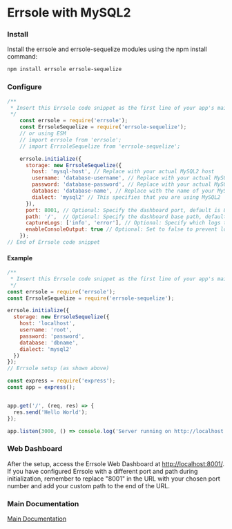 # Errsole with MySQL2

### Install

Install the errsole and errsole-sequelize modules using the npm install command:

```bash
npm install errsole errsole-sequelize
```

### Configure

```javascript
/**
 * Insert this Errsole code snippet as the first line of your app's main file
 */
    const errsole = require('errsole');
    const ErrsoleSequelize = require('errsole-sequelize');
    // or using ESM
    // import errsole from 'errsole';
    // import ErrsoleSequelize from 'errsole-sequelize';

    errsole.initialize({
      storage: new ErrsoleSequelize({
        host: 'mysql-host', // Replace with your actual MySQL2 host
        username: 'database-username', // Replace with your actual MySQL2 username
        password: 'database-password', // Replace with your actual MySQL2 password
        database: 'database-name', // Replace with the name of your MySQL2 database
        dialect: 'mysql2' // This specifies that you are using MySQL2
      }),
      port: 8001, // Optional: Specify the dashboard port, default is 8001
      path: '/',  // Optional: Specify the dashboard base path, default is '/'
      captureLogs: ['info', 'error'], // Optional: Specify which logs to capture, default is ['info', 'error']
      enableConsoleOutput: true // Optional: Set to false to prevent logs from printing in the terminal, default is true
    });
// End of Errsole code snippet
```

#### Example

```javascript
/**
 * Insert this Errsole code snippet as the first line of your app's main file
 */
const errsole = require('errsole');
const ErrsoleSequelize = require('errsole-sequelize');

errsole.initialize({
  storage: new ErrsoleSequelize({
    host: 'localhost',
    username: 'root',
    password: 'password',
    database: 'dbname',
    dialect: 'mysql2'
  })
});
// Errsole setup (as shown above)

const express = require('express');
const app = express();


app.get('/', (req, res) => {
  res.send('Hello World');
});

app.listen(3000, () => console.log('Server running on http://localhost:3000'));
```

### Web Dashboard

After the setup, access the Errsole Web Dashboard at [http://localhost:8001/](http://localhost:8001/). If you have configured Errsole with a different port and path during initialization, remember to replace "8001" in the URL with your chosen port number and add your custom path to the end of the URL.

### Main Documentation

[Main Documentation](/README.md)
